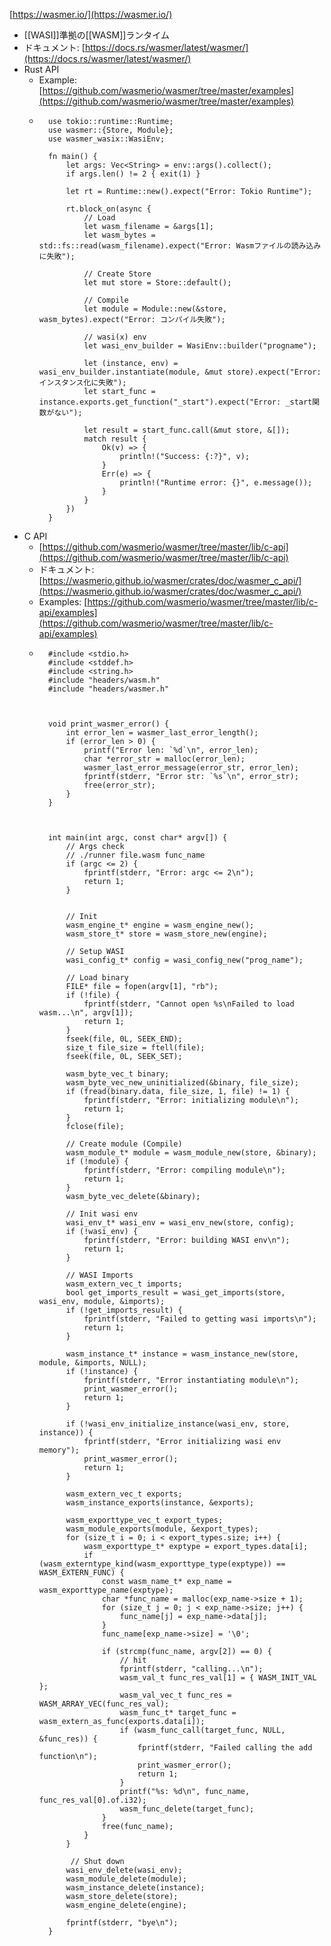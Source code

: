 [https://wasmer.io/](https://wasmer.io/)

- [[WASI]]準拠の[[WASM]]ランタイム
- ドキュメント: [https://docs.rs/wasmer/latest/wasmer/](https://docs.rs/wasmer/latest/wasmer/)
- Rust API
	- Example: [https://github.com/wasmerio/wasmer/tree/master/examples](https://github.com/wasmerio/wasmer/tree/master/examples)
	- ```サンプルコード,		use std::{env, process::exit};
		use tokio::runtime::Runtime;
		use wasmer::{Store, Module};
		use wasmer_wasix::WasiEnv;
		
		fn main() {
		    let args: Vec<String> = env::args().collect();
		    if args.len() != 2 { exit(1) }
		
		    let rt = Runtime::new().expect("Error: Tokio Runtime");
		
		    rt.block_on(async {
		        // Load
		        let wasm_filename = &args[1];
		        let wasm_bytes = std::fs::read(wasm_filename).expect("Error: Wasmファイルの読み込みに失敗");
		
		        // Create Store
		        let mut store = Store::default();
		
		        // Compile
		        let module = Module::new(&store, wasm_bytes).expect("Error: コンパイル失敗");
		
		        // wasi(x) env
		        let wasi_env_builder = WasiEnv::builder("progname");
		
		        let (instance, env) = wasi_env_builder.instantiate(module, &mut store).expect("Error: インスタンス化に失敗");
		        let start_func = instance.exports.get_function("_start").expect("Error: _start関数がない");
		
		        let result = start_func.call(&mut store, &[]);
		        match result {
		            Ok(v) => {
		                println!("Success: {:?}", v);
		            }
		            Err(e) => {
		                println!("Runtime error: {}", e.message());
		            }
		        }
		    })
		}
		```
- C API
	- [https://github.com/wasmerio/wasmer/tree/master/lib/c-api](https://github.com/wasmerio/wasmer/tree/master/lib/c-api)
	- ドキュメント: [https://wasmerio.github.io/wasmer/crates/doc/wasmer_c_api/](https://wasmerio.github.io/wasmer/crates/doc/wasmer_c_api/)
	- Examples: [https://github.com/wasmerio/wasmer/tree/master/lib/c-api/examples](https://github.com/wasmerio/wasmer/tree/master/lib/c-api/examples)
	- ```サンプルコード,		#include <malloc/_malloc.h>
		#include <stdio.h>
		#include <stddef.h>
		#include <string.h>
		#include "headers/wasm.h"
		#include "headers/wasmer.h"
		
		
		
		void print_wasmer_error() {
		    int error_len = wasmer_last_error_length();
		    if (error_len > 0) {
		        printf("Error len: `%d`\n", error_len);
		        char *error_str = malloc(error_len);
		        wasmer_last_error_message(error_str, error_len);
		        fprintf(stderr, "Error str: `%s`\n", error_str);
		        free(error_str);
		    }
		}
		
		
		
		int main(int argc, const char* argv[]) {
		    // Args check
		    // ./runner file.wasm func_name
		    if (argc <= 2) {
		        fprintf(stderr, "Error: argc <= 2\n");
		        return 1;
		    }
		
		
		    // Init
		    wasm_engine_t* engine = wasm_engine_new();
		    wasm_store_t* store = wasm_store_new(engine);
		
		    // Setup WASI
		    wasi_config_t* config = wasi_config_new("prog_name");
		
		    // Load binary
		    FILE* file = fopen(argv[1], "rb");
		    if (!file) {
		        fprintf(stderr, "Cannot open %s\nFailed to load wasm...\n", argv[1]);
		        return 1;
		    }
		    fseek(file, 0L, SEEK_END);
		    size_t file_size = ftell(file);
		    fseek(file, 0L, SEEK_SET);
		
		    wasm_byte_vec_t binary;
		    wasm_byte_vec_new_uninitialized(&binary, file_size);
		    if (fread(binary.data, file_size, 1, file) != 1) {
		        fprintf(stderr, "Error: initializing module\n");
		        return 1;
		    }
		    fclose(file);
		
		    // Create module (Compile)
		    wasm_module_t* module = wasm_module_new(store, &binary);
		    if (!module) {
		        fprintf(stderr, "Error: compiling module\n");
		        return 1;
		    }
		    wasm_byte_vec_delete(&binary);
		
		    // Init wasi env
		    wasi_env_t* wasi_env = wasi_env_new(store, config);
		    if (!wasi_env) {
		        fprintf(stderr, "Error: building WASI env\n");
		        return 1;
		    }
		
		    // WASI Imports
		    wasm_extern_vec_t imports;
		    bool get_imports_result = wasi_get_imports(store, wasi_env, module, &imports);
		    if (!get_imports_result) {
		        fprintf(stderr, "Failed to getting wasi imports\n");
		        return 1;
		    }
		
		    wasm_instance_t* instance = wasm_instance_new(store, module, &imports, NULL);
		    if (!instance) {
		        fprintf(stderr, "Error instantiating module\n");
		        print_wasmer_error();
		        return 1;
		    }
		
		    if (!wasi_env_initialize_instance(wasi_env, store, instance)) {
		        fprintf(stderr, "Error initializing wasi env memory");
		        print_wasmer_error();
		        return 1;
		    }
		
		    wasm_extern_vec_t exports;
		    wasm_instance_exports(instance, &exports);
		
		    wasm_exporttype_vec_t export_types;
		    wasm_module_exports(module, &export_types);
		    for (size_t i = 0; i < export_types.size; i++) {
		        wasm_exporttype_t* exptype = export_types.data[i];
		        if (wasm_externtype_kind(wasm_exporttype_type(exptype)) == WASM_EXTERN_FUNC) {
		            const wasm_name_t* exp_name = wasm_exporttype_name(exptype);
		            char *func_name = malloc(exp_name->size + 1);
		            for (size_t j = 0; j < exp_name->size; j++) {
		                func_name[j] = exp_name->data[j];
		            }
		            func_name[exp_name->size] = '\0';
		
		            if (strcmp(func_name, argv[2]) == 0) {
		                // hit
		                fprintf(stderr, "calling...\n");
		                wasm_val_t func_res_val[1] = { WASM_INIT_VAL };
		                wasm_val_vec_t func_res = WASM_ARRAY_VEC(func_res_val);
		                wasm_func_t* target_func = wasm_extern_as_func(exports.data[i]);
		                if (wasm_func_call(target_func, NULL, &func_res)) {
		                    fprintf(stderr, "Failed calling the add function\n");
		                    print_wasmer_error();
		                    return 1;
		                }
		                printf("%s: %d\n", func_name, func_res_val[0].of.i32);
		                wasm_func_delete(target_func);
		            }
		            free(func_name);
		        }
		    }
		
		     // Shut down
		    wasi_env_delete(wasi_env);
		    wasm_module_delete(module);
		    wasm_instance_delete(instance);
		    wasm_store_delete(store);
		    wasm_engine_delete(engine);
		
		    fprintf(stderr, "bye\n");
		}
		
		```
